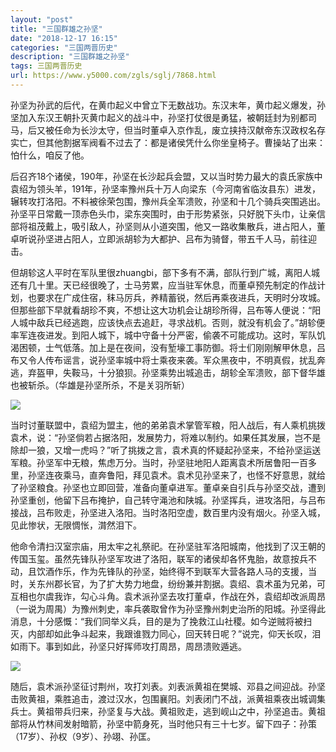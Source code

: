 ```yaml
---
layout: "post"
title: "三国群雄之孙坚"
date: "2018-12-17 16:15"
categories: "三国两晋历史"
description: "三国群雄之孙坚"
tags: 三国两晋历史
url: https://www.y5000.com/zgls/sglj/7868.html
---
```






孙坚为孙武的后代，在黄巾起义中曾立下无数战功。东汉末年，黄巾起义爆发，孙坚加入东汉王朝扑灭黄巾起义的战斗中，孙坚打仗很是勇猛，被朝廷封为别都司马，后又被任命为长沙太守，但当时董卓入京作乱，废立挟持汉献帝东汉政权名存实亡，但其他割据军阀看不过去了：都是诸侯凭什么你坐皇椅子。曹操站了出来：怕什么，咱反了他。

后召齐18个诸侯，190年，孙坚在长沙起兵会盟，又以当时势力最大的袁氏家族中袁绍为领头羊，191年，孙坚率豫州兵十万人向梁东（今河南省临汝县东）进发，辗转攻打洛阳。不料被徐荣包围，豫州兵全军溃败，孙坚和十几个骑兵突围逃出。孙坚平日常戴一顶赤色头巾，梁东突围时，由于形势紧张，只好脱下头巾，让亲信部将祖茂戴上，吸引敌人，孙坚则从小道突围，他又一路收集散兵，进占阳人，董卓听说孙坚进占阳人，立即派胡轸为大都护、吕布为骑督，带五千人马，前往迎击。

但胡轸这人平时在军队里很zhuangbi，部下多有不满，部队行到广城，离阳人城还有几十里。天已经很晚了，士马劳累，应当驻军休息，而董卓预先制定的作战计划，也要求在广成住宿，秣马厉兵，养精蓄锐，然后再乘夜进兵，天明时分攻城。但那些部下早就看胡珍不爽，不想让这大功机会让胡珍所得，吕布等人便说：“阳人城中敌兵已经逃跑，应该快点去追赶，寻求战机。否则，就没有机会了。”胡轸便率军连夜进发。到阳人城下，城中守备十分严密，偷袭不可能成功。这时，军队饥渴困顿，士气低落。加上是在夜间，没有堑壕工事防御。将士们刚刚解甲休息，吕布又令人传布谣言，说孙坚率城中将士乘夜来袭。军众黑夜中，不明真假，扰乱奔逃，弃盔甲，失鞍马，十分狼狈。孙坚乘势出城追击，胡轸全军溃败，部下督华雄也被斩杀。（华雄是孙坚所杀，不是关羽所斩）

![](https://img.y5000.com/uploads/allimg/161220/1F1231D4-0.jpg)

当时讨董联盟中，袁绍为盟主，他的弟弟袁术掌管军粮，阳人战后，有人乘机挑拨袁术，说：“孙坚倘若占据洛阳，发展势力，将难以制约。如果任其发展，岂不是除却一狼，又增一虎吗？”听了挑拨之言，袁术真的怀疑起孙坚来，不给孙坚运送军粮。孙坚军中无粮，焦虑万分。当时，孙坚驻地阳人距离袁术所居鲁阳一百多里，孙坚连夜乘马，直奔鲁阳，拜见袁术。袁术见孙坚来了，也怪不好意思，就给了孙坚粮食。孙坚也立即回营，准备向董卓进军。董卓亲自引兵与孙坚交战，遭到孙坚重创，他留下吕布掩护，自己转守渑池和陕城。孙坚挥兵，进攻洛阳，与吕布接战，吕布败走，孙坚进入洛阳。当时洛阳空虚，数百里内没有烟火。孙坚入城，见此惨状，无限惆怅，潸然泪下。

他命令清扫汉室宗庙，用太牢之礼祭祀。在孙坚驻军洛阳城南，他找到了汉王朝的传国玉玺。虽然先锋队孙坚军攻进了洛阳，联军的诸侯却各怀鬼胎，故意按兵不动，且饮酒作乐，作为先锋队的孙坚，始终得不到联军大营各路人马的支援，当时，关东州郡长官，为了扩大势力地盘，纷纷兼并割据。袁绍、袁术虽为兄弟，可互相也尔虞我诈，勾心斗角。袁术派孙坚去攻打董卓，作战在外，袁绍却改派周昂（一说为周禺）为豫州刺史，率兵袭取曾作为孙坚豫州刺史治所的阳城。孙坚得此消息，十分感慨：“我们同举义兵，目的是为了挽救江山社稷。如今逆贼将被扫灭，内部却如此争斗起来，我跟谁戮力同心，回天转日呢？”说完，仰天长叹，泪如雨下。事到如此，孙坚只好挥师攻打周昂，周昂溃败遁逃。

![](https://img.y5000.com/uploads/allimg/161220/1F12329A-1.jpg)

随后，袁术派孙坚征讨荆州，攻打刘表。刘表派黄祖在樊城、邓县之间迎战。孙坚击败黄祖，乘胜追击，渡过汉水，包围襄阳。刘表闭门不战，派黄祖乘夜出城调集兵士。黄祖带兵归来，孙坚复与大战。黄祖败走，逃到岘山之中，孙坚追击。黄祖部将从竹林间发射暗箭，孙坚中箭身死，当时他只有三十七岁。留下四子：孙策（17岁）、孙权（9岁）、孙翊、孙匡。
